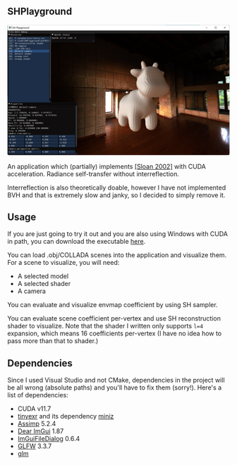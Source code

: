 ## SHPlayground

![Screenshot](screenshots/screenshot.jpg)

An application which (partially) implements [\[Sloan 2002\]](https://jankautz.com/publications/prtSIG02.pdf) with CUDA acceleration. Radiance self-transfer without interreflection.

Interreflection is also theoretically doable, however I have not implemented BVH and that is extremely slow and janky, so I decided to simply remove it. 

## Usage

If you are just going to try it out and you are also using Windows with CUDA in path, you can download the executable [here](https://github.com/42yeah/SHPlayground/releases/).

You can load .obj/COLLADA scenes into the application and visualize them. For a scene to visualize, you will need:

- A selected model
- A selected shader
- A camera

You can evaluate and visualize envmap coefficient by using SH sampler.

You can evaluate scene coefficient per-vertex and use SH reconstruction shader to visualize. Note that the shader I written only supports `l=4` expansion, which means 16 coefficients per-vertex (I have no idea how to pass more than that to shader.)

## Dependencies

Since I used Visual Studio and not CMake, dependencies in the project will be all wrong (absolute paths) and you'll have to fix them (sorry!). Here's a list of dependencies:

- CUDA v11.7
- [tinyexr](https://github.com/syoyo/tinyexr) and its dependency [miniz](https://github.com/syoyo/tinyexr/tree/master/deps/miniz)
- [Assimp](https://github.com/assimp/assimp) 5.2.4
- [Dear ImGui](https://github.com/ocornut/imgui) 1.87
- [ImGuiFileDialog](https://github.com/aiekick/ImGuiFileDialog) 0.6.4
- [GLFW](https://github.com/glfw/glfw) 3.3.7
- [glm](https://github.com/g-truc/glm)
